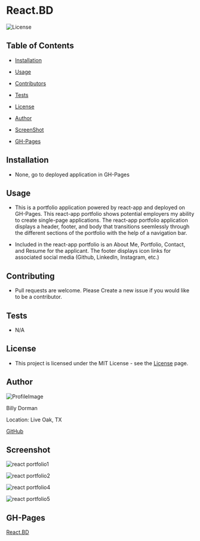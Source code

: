 # React.BD

![License](https://img.shields.io/static/v1?label=license&message=MIT&color=brightgreen) 

  
  
## Table of Contents
  
* [Installation](#Installation)
  
* [Usage](#Usage)
  
* [Contributors](#Contributors)
  
* [Tests](#Tests)
  
* [License](#License)
  
* [Author](#Author)

* [ScreenShot](*Screenshot)

* [GH-Pages](#GH-pages)
  
## Installation
  
* None, go to deployed application in GH-Pages
  
## Usage
  
*  This is a portfolio application powered by react-app and deployed on GH-Pages.  This react-app portfolio shows potential employers my ability to create single-page applications.  The react-app portfolio application displays a header, footer, and body that transitions seemlessly through the different sections of the portfolio with the help of a navigation bar.

*  Included in the react-app portfolio is an About Me, Portfolio, Contact, and Resume for the applicant.  The footer displays icon links for associated social media (Github, LinkedIn, Instagram, etc.)
  
## Contributing
  
*  Pull requests are welcome.  Please Create a new issue if you would like to be a contributor.
  
## Tests
  
*  N/A
  
## License
  
*  This project is licensed under the MIT License - see the [License](https://choosealicense.com/licenses/mit/) page.
  
## Author
  
![ProfileImage](https://avatars.githubusercontent.com/u/78969397?v=4)
  
Billy Dorman
  
Location: Live Oak, TX
  
[GitHub](https://github.com/ChainRxn12)

## Screenshot


![react portfolio1](https://user-images.githubusercontent.com/78969397/133909488-de92bdc9-6f20-4181-b3df-492d31167da5.png)


![react portfolio2](https://user-images.githubusercontent.com/78969397/133909500-62979ebe-9a26-4821-bc36-0ef7f66dd337.png)

![react portfolio4](https://user-images.githubusercontent.com/78969397/133909518-864ac521-06b6-4ede-8312-bedf6aaa1f60.png)

![react portfolio5](https://user-images.githubusercontent.com/78969397/133909541-d9e15828-93c2-42d1-aa37-724fc9a33d64.png)




## GH-Pages

[React.BD](https://chainrxn12.github.io/react.bd/)